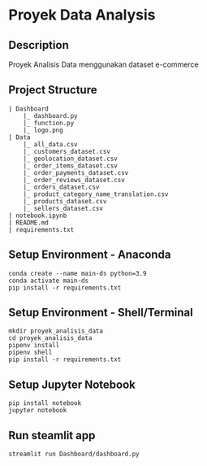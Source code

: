 # Proyek Data Analysis

## Description
Proyek Analisis Data menggunakan dataset e-commerce

## Project Structure
```
| Dashboard
    |_ dashboard.py
    |_ function.py
    |_ logo.png
| Data
    |_ all_data.csv
    |_ customers_dataset.csv
    |_ geolocation_dataset.csv
    |_ order_items_dataset.csv
    |_ order_payments_dataset.csv
    |_ order_reviews_dataset.csv
    |_ orders_dataset.csv
    |_ product_category_name_translation.csv
    |_ products_dataset.csv
    |_ sellers_dataset.csv
| notebook.ipynb
| README.md
| requirements.txt
```

## Setup Environment - Anaconda
```
conda create --name main-ds python=3.9
conda activate main-ds
pip install -r requirements.txt
```

## Setup Environment - Shell/Terminal
```
mkdir proyek_analisis_data
cd proyek_analisis_data
pipenv install
pipenv shell
pip install -r requirements.txt
```
## Setup Jupyter Notebook
```
pip install notebook
jupyter notebook
```

## Run steamlit app
```
streamlit run Dashboard/dashboard.py
```
